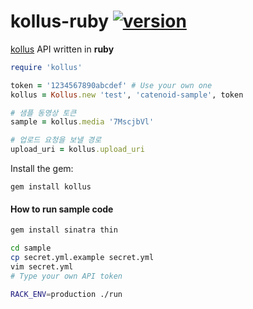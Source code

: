 kollus-ruby [![version][]][rubygems]
========
[kollus](http://kollus.com) API written in **ruby**

```ruby
require 'kollus'

token = '1234567890abcdef' # Use your own one
kollus = Kollus.new 'test', 'catenoid-sample', token

# 샘플 동영상 토큰
sample = kollus.media '7MscjbVl'

# 업로드 요청을 보낼 경로
upload_uri = kollus.upload_uri
```

Install the gem:
```
gem install kollus
```

#### How to run sample code
```sh
gem install sinatra thin

cd sample
cp secret.yml.example secret.yml
vim secret.yml
# Type your own API token

RACK_ENV=production ./run
```

[version]: https://img.shields.io/gem/v/kollus.svg
[rubygems]: https://rubygems.org/gems/kollus
